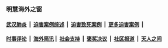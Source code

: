 
### 明慧海外之窗

####  [武汉肺炎](indexes/365.md?t=02180300) &nbsp;|&nbsp;  [迫害案例综述](indexes/328.md?t=02180300) &nbsp;|&nbsp; [迫害致死案例](indexes/277.md?t=02180300)  &nbsp;|&nbsp; [更多迫害案例](indexes/81.md?t=02180300)  &nbsp;|&nbsp; 
####  [时事评论](indexes/19.md?t=02180300) &nbsp;|&nbsp; [海外简讯](indexes/245.md?t=02180300)&nbsp;|&nbsp;  [社会支持](indexes/140.md?t=02180300) &nbsp;|&nbsp; [褒奖决议](indexes/282.md?t=02180300) &nbsp;|&nbsp; [社区报道](indexes/91.md?t=02180300)  &nbsp;|&nbsp; [天人之间](indexes/78.md?t=02180300) 

